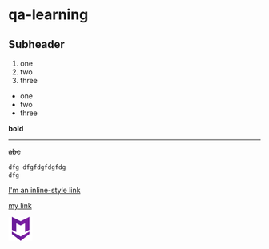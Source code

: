 # qa-learning 

## Subheader

1. one
1. two
1. three 

- one
- two 
- three

**bold**

****

~~abc~~

~~~
dfg dfgfdgfdgfdg
dfg
~~~


 [I'm an inline-style link](https://www.google.com)

 [my link](google.com)

 ![alt text](https://github.com/adam-p/markdown-here/raw/master/src/common/images/icon48.png "Logo Title Text 1")


